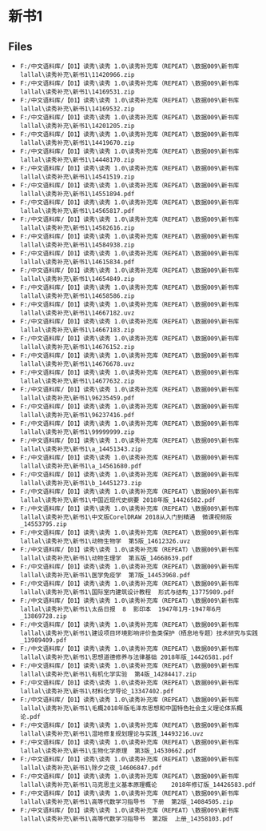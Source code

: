 # 新书1

## Files

- `F:/中文语料库/【01】读秀\读秀 1.0\读秀补充库（REPEAT）\数据009\新书库lallal\读秀补充\新书1\11420966.zip`
- `F:/中文语料库/【01】读秀\读秀 1.0\读秀补充库（REPEAT）\数据009\新书库lallal\读秀补充\新书1\14169531.zip`
- `F:/中文语料库/【01】读秀\读秀 1.0\读秀补充库（REPEAT）\数据009\新书库lallal\读秀补充\新书1\14169532.zip`
- `F:/中文语料库/【01】读秀\读秀 1.0\读秀补充库（REPEAT）\数据009\新书库lallal\读秀补充\新书1\14201205.zip`
- `F:/中文语料库/【01】读秀\读秀 1.0\读秀补充库（REPEAT）\数据009\新书库lallal\读秀补充\新书1\14419670.zip`
- `F:/中文语料库/【01】读秀\读秀 1.0\读秀补充库（REPEAT）\数据009\新书库lallal\读秀补充\新书1\14448170.zip`
- `F:/中文语料库/【01】读秀\读秀 1.0\读秀补充库（REPEAT）\数据009\新书库lallal\读秀补充\新书1\14541519.zip`
- `F:/中文语料库/【01】读秀\读秀 1.0\读秀补充库（REPEAT）\数据009\新书库lallal\读秀补充\新书1\14551894.pdf`
- `F:/中文语料库/【01】读秀\读秀 1.0\读秀补充库（REPEAT）\数据009\新书库lallal\读秀补充\新书1\14565817.pdf`
- `F:/中文语料库/【01】读秀\读秀 1.0\读秀补充库（REPEAT）\数据009\新书库lallal\读秀补充\新书1\14582616.zip`
- `F:/中文语料库/【01】读秀\读秀 1.0\读秀补充库（REPEAT）\数据009\新书库lallal\读秀补充\新书1\14584938.zip`
- `F:/中文语料库/【01】读秀\读秀 1.0\读秀补充库（REPEAT）\数据009\新书库lallal\读秀补充\新书1\14615834.pdf`
- `F:/中文语料库/【01】读秀\读秀 1.0\读秀补充库（REPEAT）\数据009\新书库lallal\读秀补充\新书1\14654849.zip`
- `F:/中文语料库/【01】读秀\读秀 1.0\读秀补充库（REPEAT）\数据009\新书库lallal\读秀补充\新书1\14658586.zip`
- `F:/中文语料库/【01】读秀\读秀 1.0\读秀补充库（REPEAT）\数据009\新书库lallal\读秀补充\新书1\14667182.uvz`
- `F:/中文语料库/【01】读秀\读秀 1.0\读秀补充库（REPEAT）\数据009\新书库lallal\读秀补充\新书1\14667183.zip`
- `F:/中文语料库/【01】读秀\读秀 1.0\读秀补充库（REPEAT）\数据009\新书库lallal\读秀补充\新书1\14676152.zip`
- `F:/中文语料库/【01】读秀\读秀 1.0\读秀补充库（REPEAT）\数据009\新书库lallal\读秀补充\新书1\14676678.uvz`
- `F:/中文语料库/【01】读秀\读秀 1.0\读秀补充库（REPEAT）\数据009\新书库lallal\读秀补充\新书1\14677632.zip`
- `F:/中文语料库/【01】读秀\读秀 1.0\读秀补充库（REPEAT）\数据009\新书库lallal\读秀补充\新书1\96235459.pdf`
- `F:/中文语料库/【01】读秀\读秀 1.0\读秀补充库（REPEAT）\数据009\新书库lallal\读秀补充\新书1\96237416.pdf`
- `F:/中文语料库/【01】读秀\读秀 1.0\读秀补充库（REPEAT）\数据009\新书库lallal\读秀补充\新书1\99999999.zip`
- `F:/中文语料库/【01】读秀\读秀 1.0\读秀补充库（REPEAT）\数据009\新书库lallal\读秀补充\新书1\a_14451343.zip`
- `F:/中文语料库/【01】读秀\读秀 1.0\读秀补充库（REPEAT）\数据009\新书库lallal\读秀补充\新书1\a_14561680.pdf`
- `F:/中文语料库/【01】读秀\读秀 1.0\读秀补充库（REPEAT）\数据009\新书库lallal\读秀补充\新书1\b_14451273.zip`
- `F:/中文语料库/【01】读秀\读秀 1.0\读秀补充库（REPEAT）\数据009\新书库lallal\读秀补充\新书1\中国近现代史纲要 2018年版_14426582.pdf`
- `F:/中文语料库/【01】读秀\读秀 1.0\读秀补充库（REPEAT）\数据009\新书库lallal\读秀补充\新书1\中文版CorelDRAW 2018从入门到精通  微课视频版_14553795.zip`
- `F:/中文语料库/【01】读秀\读秀 1.0\读秀补充库（REPEAT）\数据009\新书库lallal\读秀补充\新书1\动物生物学  第5版_14612326.uvz`
- `F:/中文语料库/【01】读秀\读秀 1.0\读秀补充库（REPEAT）\数据009\新书库lallal\读秀补充\新书1\动物生理学  第五版_14668639.pdf`
- `F:/中文语料库/【01】读秀\读秀 1.0\读秀补充库（REPEAT）\数据009\新书库lallal\读秀补充\新书1\医学免疫学  第7版_14453968.pdf`
- `F:/中文语料库/【01】读秀\读秀 1.0\读秀补充库（REPEAT）\数据009\新书库lallal\读秀补充\新书1\国际室内建筑设计教程  形式与结构_13775989.pdf`
- `F:/中文语料库/【01】读秀\读秀 1.0\读秀补充库（REPEAT）\数据009\新书库lallal\读秀补充\新书1\太岳日报  8  影印本  1947年1月-1947年6月_13869728.zip`
- `F:/中文语料库/【01】读秀\读秀 1.0\读秀补充库（REPEAT）\数据009\新书库lallal\读秀补充\新书1\建设项目环境影响评价鱼类保护（栖息地专题）技术研究与实践_13989409.pdf`
- `F:/中文语料库/【01】读秀\读秀 1.0\读秀补充库（REPEAT）\数据009\新书库lallal\读秀补充\新书1\思想道德修养与法律基础 2018年版_14426581.pdf`
- `F:/中文语料库/【01】读秀\读秀 1.0\读秀补充库（REPEAT）\数据009\新书库lallal\读秀补充\新书1\有机化学实验  第4版_14284417.zip`
- `F:/中文语料库/【01】读秀\读秀 1.0\读秀补充库（REPEAT）\数据009\新书库lallal\读秀补充\新书1\材料化学导论_13347402.pdf`
- `F:/中文语料库/【01】读秀\读秀 1.0\读秀补充库（REPEAT）\数据009\新书库lallal\读秀补充\新书1\毛概2018年版毛泽东思想和中国特色社会主义理论体系概论.pdf`
- `F:/中文语料库/【01】读秀\读秀 1.0\读秀补充库（REPEAT）\数据009\新书库lallal\读秀补充\新书1\湿地修复规划理论与实践_14493216.uvz`
- `F:/中文语料库/【01】读秀\读秀 1.0\读秀补充库（REPEAT）\数据009\新书库lallal\读秀补充\新书1\生物化学原理  第3版_14530662.pdf`
- `F:/中文语料库/【01】读秀\读秀 1.0\读秀补充库（REPEAT）\数据009\新书库lallal\读秀补充\新书1\除夕之夜_14606847.pdf`
- `F:/中文语料库/【01】读秀\读秀 1.0\读秀补充库（REPEAT）\数据009\新书库lallal\读秀补充\新书1\马克思主义基本原理概论    2018年修订版_14426583.pdf`
- `F:/中文语料库/【01】读秀\读秀 1.0\读秀补充库（REPEAT）\数据009\新书库lallal\读秀补充\新书1\高等代数学习指导书  下册  第2版_14084505.zip`
- `F:/中文语料库/【01】读秀\读秀 1.0\读秀补充库（REPEAT）\数据009\新书库lallal\读秀补充\新书1\高等代数学习指导书  第2版  上册_14358103.pdf`
